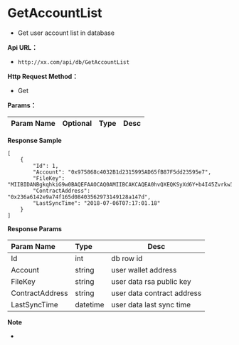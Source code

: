 # GetAccountList

- Get user account list in database

**Api URL：**
- ` http://xx.com/api/db/GetAccountList `

**Http Request Method：**
- Get

**Params：**

| Param Name | Optional | Type | Desc |
| :--------- | :------- | :--- | ---- |

 **Response Sample**

```
[
    {
        "Id": 1,
        "Account": "0x975868c4032B1d2315995AD65fB87F5dd23595e7",
        "FileKey": "MIIBIDANBgkqhkiG9w0BAQEFAAOCAQ0AMIIBCAKCAQEA0hvQXEQKSyXd6Y+b4I45Zvrkw3J/L4LYlwegCmo5ni6UPUwrBdyE4lncQa3lNToyDkY4inX2b9TQ5l/GxXREvJKlX82RXiDjKdHCNwZxzkmZHi05NJvGXQLEzowvZUuy55aw9/xm6UOqX7nkCCN6PAN17h0WeLDVeO6hVJgHf0Z8s2T3FKwoxXk5uWdsSrnrKUW9EhSJLu/1XI6bTkYunORvsYUiwZ7hcWTqy9gjiA6oSC+52R+n7zOnTmjE/BOYqshO3umzaLVGwe+zZiPL6qNBNUYRMuDaDzx6fADOKVS+lffdM/Ov8F85HocjQe1mMoYtyFs2e+TxGi0aBr/gxQIBAw==",
        "ContractAddress": "0x236a6142e9a74f165d08403562973149128a147d",
        "LastSyncTime": "2018-07-06T07:17:01.18"
    }
]
```

 **Response Params**

| Param Name      | Type     | Desc                       |
| :-------------- | :------- | -------------------------- |
| Id              | int      | db row id                  |
| Account         | string   | user wallet address        |
| FileKey         | string   | user data rsa public key   |
| ContractAddress | string   | user data contract address |
| LastSyncTime    | datetime | user data last sync time   |

 **Note**

- 